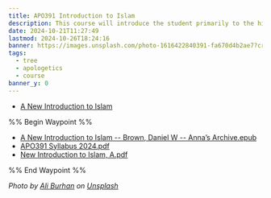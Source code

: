 ```yaml
---
title: APO391 Introduction to Islam
description: This course will introduce the student primarily to the history and theology of the religion of Islam. Special emphasis will be given to topics such as the life of Mohammad, the Qur'an and the "Golden Age of Islam" (10th-13th centuries). The course will also include introductory information on Christian apologetics to Muslims.
date: 2024-10-21T11:27:49
lastmod: 2024-10-26T18:24:16
banner: https://images.unsplash.com/photo-1616422840391-fa670d4b2ae7?crop=entropy&cs=tinysrgb&fit=max&fm=jpg&ixid=M3wzNjAwOTd8MHwxfHNlYXJjaHw3fHxpc2xhbXxlbnwwfDB8fHwxNzI5OTgxNDA2fDA&ixlib=rb-4.0.3&q=80&w=1080
tags:
  - tree
  - apologetics
  - course
banner_y: 0
---
```

  
  
- [A New Introduction to Islam](../../Bookshelf/books/Daniel%20W%20Brown%20-%20A%20New%20Introduction%20to%20Islam.md)  
  
%% Begin Waypoint %%  
- [A New Introduction to Islam -- Brown, Daniel W -- Anna’s Archive.epub](./A%20New%20Introduction%20to%20Islam%20--%20Brown,%20Daniel%20W%20--%20Anna%E2%80%99s%20Archive.epub.md)  
- [APO391 Syllabus 2024.pdf](./APO391%20Syllabus%202024.pdf)  
- [New Introduction to Islam, A.pdf](./New%20Introduction%20to%20Islam,%20A.pdf)  
  
%% End Waypoint %%  
  
  
*Photo by [Ali Burhan](https://unsplash.com/@cahiwak?utm_source=Obsidian%20Image%20Inserter%20Plugin&utm_medium=referral) on [Unsplash](https://unsplash.com/?utm_source=Obsidian%20Image%20Inserter%20Plugin&utm_medium=referral)*  
